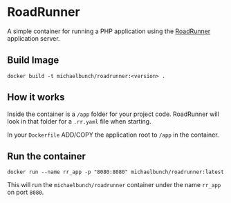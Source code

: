 # RoadRunner

A simple container for running a PHP application using the [RoadRunner](https://github.com/spiral/roadrunner) application server.

## Build Image

```
docker build -t michaelbunch/roadrunner:<version> .
```

## How it works

Inside the container is a `/app` folder for your project code. RoadRunner will look in that
folder for a `.rr.yaml` file when starting.

In your `Dockerfile` ADD/COPY the application root to `/app` in the container.


## Run the container

```
docker run --name rr_app -p "8080:8080" michaelbunch/roadrunner:latest
```

This will run the `michaelbunch/roadrunner` container under the name `rr_app` on port `8080`.
